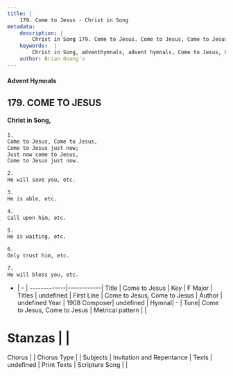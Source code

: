 ```yaml
---
title: |
    179. Come to Jesus - Christ in Song
metadata:
    description: |
        Christ in Song 179. Come to Jesus. Come to Jesus, Come to Jesus, Come to Jesus just now; Just now come to Jesus, Come to Jesus just now.
    keywords:  |
        Christ in Song, adventhymnals, advent hymnals, Come to Jesus, Come to Jesus, Come to Jesus. 
    author: Brian Onang'o
---
```


#### Advent Hymnals
## 179. COME TO JESUS
####  Christ in Song,

```txt
1.
Come to Jesus, Come to Jesus,
Come to Jesus just now;
Just now come to Jesus,
Come to Jesus just now.

2.
He will save you, etc.

3.
He is able, etc.

4.
Call upon him, etc.

5.
He is waiting, etc.

6.
Only trust him, etc.

7.
He will bless you, etc.

```

- |   -  |
-------------|------------|
Title | Come to Jesus |
Key | F Major |
Titles | undefined |
First Line | Come to Jesus, Come to Jesus |
Author | undefined
Year | 1908
Composer| undefined |
Hymnal|  - |
Tune| Come to Jesus, Come to Jesus |
Metrical pattern | |
# Stanzas |  |
Chorus |  |
Chorus Type |  |
Subjects | Invitation and Repentance |
Texts | undefined |
Print Texts | 
Scripture Song |  |
    
